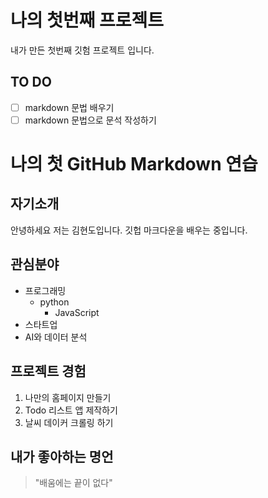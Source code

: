 # 나의 첫번째 프로젝트

내가 만든 첫번째 깃험 프로젝트 입니다. 

## TO DO

- [ ] markdown 문법 배우기
- [ ] markdown 문법으로 문석 작성하기

# 나의 첫 GitHub Markdown 연습

## 자기소개

안녕하세요 저는 김현도입니다. 깃헙 마크다운을 배우는 중입니다.

## 관심분야

* 프로그래밍
  - python
    + JavaScript
* 스타트업
* AI와 데이터 분석

## 프로젝트 경험
1. 나만의 홈페이지 만들기
2. Todo 리스트 앱 제작하기
3. 날씨 데이커 크롤링 하기

## 내가 좋아하는 명언
> "배움에는 끝이 없다"
